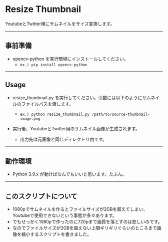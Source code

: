 # Resize Thumbnail

YoutubeとTwitter用にサムネイルをサイズ変換します。

----

## 事前準備

- opencv-python を実行環境にインストールしてください。
  - `ex.) pip install opencv-python`

----

## Usage

- resize_thumbnail.py を実行してください。引数には以下のようにサムネイルのファイルパスを渡します。
  - `ex.) python resize_thumbnail.py /path/to/source-thumbnail-image.png`

- 実行後、YoutubeとTwitter用のサムネイル画像が生成されます。
  - 出力先は元画像と同じディレクトリ内です。

----

## 動作環境

- Python 3.9.x が動けばなんでもいいと思います。たぶん。

----

## このスクリプトについて

- 1080pでサムネイルを作るとファイルサイズが2GBを超えてしまい、Youtubeで使用できないという事態が多々あります。
- でもせっかく1080pで作ったのに720pまで画質を落とすのは悲しいのです。
- なのでファイルサイズが2GBを超えない上限ギリギリぐらいのところまで画像を縮小するスクリプトを書きました。

